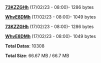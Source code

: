 [**73KZZGHh**](/data/73KZZGHh.txt) (17/02/23 - 08:00)- 1286 bytes

[**WhvE8DMh**](/data/WhvE8DMh.txt) (17/02/23 - 08:00)- 1049 bytes

[**73KZZGHh**](/data/73KZZGHh.txt) (17/02/23 - 08:00)- 1286 bytes

[**WhvE8DMh**](/data/WhvE8DMh.txt) (17/02/23 - 08:00)- 1049 bytes

**Total Datas**: 10308

**Total Size**: 66.67 MB / 66.7 MB